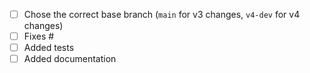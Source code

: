 <!-- Feel free to remove list items that are not relevant for your changes. -->

- [ ] Chose the correct base branch (`main` for v3 changes, `v4-dev` for v4 changes)
- [ ] Fixes #
- [ ] Added tests
- [ ] Added documentation
